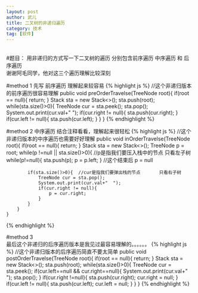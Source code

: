 ```yaml
---
layout: post
author: 武儿
title: 二叉树的非递归遍历
category: 技术
tag: [软件]
---
```



<br/>
#题目：
用非递归的方式写一下二叉树的遍历    分别包含前序遍历  中序遍历  和 后序遍历  
<br/>
谢谢阿毛同学，他对这三个遍历理解比较深刻
<br/>

#method 1
先写 前序遍历 理解起来较容易
{% highlight js %}
//这个非递归版本的前序遍历很容易理解
    public void preOrderTravelse(TreeNode root){
        if(root == null){
            return;
        }
        Stack<TreeNode> sta = new Stack<>();
        sta.push(root);
        while(sta.size()>0){
            TreeNode cur = sta.peek();
            sta.pop();
            System.out.print(cur.val+"  ");
            if(cur.right != null){
                sta.push(cur.right);
            }
            if(cur.left != null){
                sta.push(cur.left);
            }
        }
    }
{% endhighlight %}

#method 2
   中序遍历  结合注释看看，理解起来很轻松
{% highlight js %}
//这个非递归版本的中序遍历也需要好好理解
    public void inOrderTravelse(TreeNode root){
        if(root == null){
            return;
        }
        Stack<TreeNode> sta = new Stack<>();
        TreeNode p = root;
        while(p !=null || sta.size()>0){  //p是指我们要压入栈中的节点    只看左子树
            while(p!=null){
                sta.push(p);
                p = p.left;
            }   //这个结束后  p = null
            
            if(sta.size()>0){  //cur是指我们要弹出栈的节点       只看右子树
                TreeNode cur = sta.pop();
                System.out.print(cur.val+"  ");
                if(cur.right != null){
                    p = cur.right;
                }
            }
        }
    }
{% endhighlight %}

#method 3
<br/>
最后这个非递归的后序遍历版本是我见过最容易理解的。。。。。。
{% highlight js %}
//这个非递归版本的后序遍历简直不要太简单
    public void postOrderTravelse(TreeNode root){
        if(root == null){
            return;
        }
        Stack<TreeNode> sta = new Stack<>();
        sta.push(root);
        while(sta.size()>0){
            TreeNode cur = sta.peek();
            if(cur.left==null && cur.right==null){
                System.out.print(cur.val+"  ");
                sta.pop();
            }
            if(cur.right !=null){
                sta.push(cur.right);
                cur.right = null;
            }
            if(cur.left != null){
                sta.push(cur.left);
                cur.left = null;
            }
        }
    }
{% endhighlight %}

